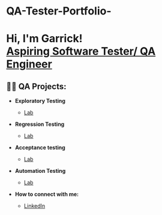 # QA-Tester-Portfolio-

<h1>Hi, I'm Garrick! <br/><a href="www.linkedin.com/in/garrick-jackson-jr-493723245">Aspiring Software Tester/ QA Engineer</a>

<h2>👨‍💻 QA Projects:</h2>

- <b> Exploratory Testing </b>
  - [Lab ](https://github.com/garrick8jackson/Lab-1)
- <b> Regression Testing </b>
  - [Lab](https://github.com/garrick8jackson/Lab-2)
- <b>Acceptance testing</b>
  - [Lab](https://github.com/garrick8jackson/Lab-3)
- <b> Automation Testing </b>
  - [Lab](https://github.com/garrick8jackson/Lab-4)

- <b>How to connect with me:</b>
  - [LinkedIn](https://www.linkedin.com/in/garrick-jackson-jr-493723245/)
<!--
